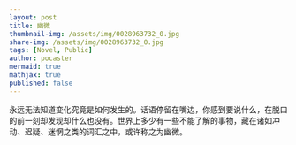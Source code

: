 ```yaml
---
layout: post
title: 幽微
thumbnail-img: /assets/img/0028963732_0.jpg
share-img: /assets/img/0028963732_0.jpg
tags: [Novel, Public]
author: pocaster
mermaid: true
mathjax: true
published: false
---
```


永远无法知道变化究竟是如何发生的。话语停留在嘴边，你感到要说什么，在脱口的前一刻却发现却什么也没有。世界上多少有一些不能了解的事物，藏在诸如冲动、迟疑、迷惘之类的词汇之中，或许称之为幽微。








